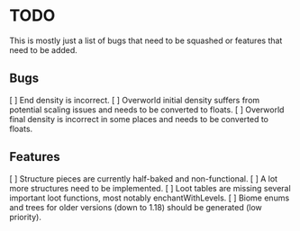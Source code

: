 # TODO

This is mostly just a list of bugs that need to be squashed or features that need to be added.

## Bugs

 [ ] End density is incorrect.
 [ ] Overworld initial density suffers from potential scaling issues and needs to be converted to floats.
 [ ] Overworld final density is incorrect in some places and needs to be converted to floats.

## Features

 [ ] Structure pieces are currently half-baked and non-functional.
 [ ] A lot more structures need to be implemented.
 [ ] Loot tables are missing several important loot functions, most notably enchantWithLevels.
 [ ] Biome enums and trees for older versions (down to 1.18) should be generated (low priority).
